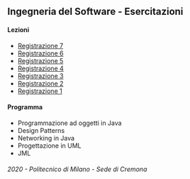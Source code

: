 ## Ingegneria del Software - Esercitazioni

#### Lezioni
- [Registrazione 7](https://politecnicomilano.webex.com/recordingservice/sites/politecnicomilano/recording/e066fb691a7441ca919cd2d69626a4a9/playback)
- [Registrazione 6](https://politecnicomilano.webex.com/recordingservice/sites/politecnicomilano/recording/play/fea44fa0791f4041955005f1ee30a604)
- [Registrazione 5](https://politecnicomilano.webex.com/recordingservice/sites/politecnicomilano/recording/play/3b8f8254200c4f0ebaceca1edd5b0501)
- [Registrazione 4](https://politecnicomilano.webex.com/recordingservice/sites/politecnicomilano/recording/play/4a3e0815f28544efb167a71bf2643908)
- [Registrazione 3](https://politecnicomilano.webex.com/recordingservice/sites/politecnicomilano/recording/play/1116ac26117147c487bc7295a4b5c047)
- [Registrazione 2](https://politecnicomilano.webex.com/webappng/sites/politecnicomilano/recording/play/511df9a8b40244c4b90b97f443c90027)
- [Registrazione 1](https://politecnicomilano.webex.com/webappng/sites/politecnicomilano/recording/play/6a51965c05e443bd9f70c85a909af48d)



#### Programma

- Programmazione ad oggetti in Java
- Design Patterns
- Networking in Java
- Progettazione in UML
- JML

###### 2020 - Politecnico di Milano - Sede di Cremona
